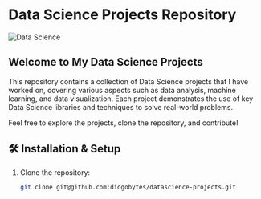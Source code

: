 # Data Science Projects Repository

![Data Science](https://upload.wikimedia.org/wikipedia/commons/thumb/8/8b/Data_Visualization_Icon.png/600px-Data_Visualization_Icon.png)

## Welcome to My Data Science Projects

This repository contains a collection of Data Science projects that I have worked on, covering various aspects such as data analysis, machine learning, and data visualization. Each project demonstrates the use of key Data Science libraries and techniques to solve real-world problems.

Feel free to explore the projects, clone the repository, and contribute!

## 🛠️ Installation & Setup

1. Clone the repository:
   ```bash
   git clone git@github.com:diogobytes/datascience-projects.git
   ```